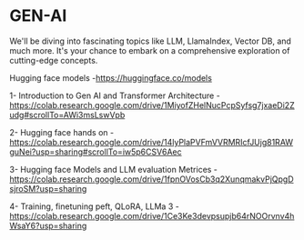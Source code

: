 # GEN-AI
We'll be diving into fascinating topics like LLM, LlamaIndex, Vector DB, and much more. It's your chance to embark on a comprehensive exploration of cutting-edge concepts.

Hugging face models -https://huggingface.co/models

1- Introduction to Gen AI and Transformer Architecture - https://colab.research.google.com/drive/1MiyofZHelNucPcpSyfsg7jxaeDi2Zudg#scrollTo=AWi3msLswVpb

2- Hugging face hands on  - https://colab.research.google.com/drive/14lyPlaPVFmVVRMRIcfJUjg81RAWguNei?usp=sharing#scrollTo=iw5p6CSV6Aec

3- Hugging face Models and LLM evaluation Metrices - https://colab.research.google.com/drive/1fpnOVosCb3q2XunqmakvPjQpgDsjroSM?usp=sharing

4- Training, finetuning peft, QLoRA, LLMa 3 -  https://colab.research.google.com/drive/1Ce3Ke3devpsupjb64rNOOrvnv4hWsaY6?usp=sharing
